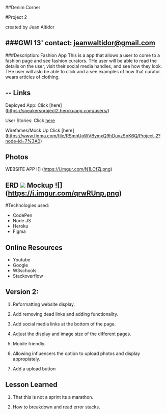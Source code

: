 ##Denim Corner

#Project 2

created by Jean Altidor

###GWI 13' contact: jeanwaltidor@gmail.com
-
###Description: Fashion App
This is a app that allows a user to come to a fashion page and see fashion curators. THe user will be able to read the details on the user, visit their social media handles, and see how they look. THe user will aslo be able to click and a see examples of how that curator wears articles of clothing. 


--
Links 
-
Deployed App: Click [here] (https://sneakersproject2.herokuapp.com/users/)

User Stories: Click [here](https://trello.com/b/QpnchcJq/project-2)

Wirefames/Mock Up Click [here]
(https://www.figma.com/file/RSmnUoWVBymxQ9hDuvzSbK6Q/Project-2?node-id=7%3A0)


Photos
-
WEBSITE APP
![] (https://i.imgur.com/N1LCfZj.png)

ERD
![](https://i.imgur.com/dmmNrjD.png)
Mockup
![] (https://i.imgur.com/qrwRUnp.png)
-
#Technologies used:


* CodePen
* Node JS 
* Heroku 
* Figma 

 
Online Resources
-
* Youtube
*  Google
*  W3schools
*  Stackoverflow 



Version 2: 
-

1. Reformatting website display.

2. Add removing dead links and adding functionality.

3. Add social media links at the bottom of  the page.

4. Adjust the display and image size of the different pages.

5. Mobile friendly.

6. Allowing influencers the option to upload photos and display appropiately.
7. Add a upload button



Lesson Learned
-

1. That this is not a sprint its a marathon.

2.  How to breakdown and read error stacks.



